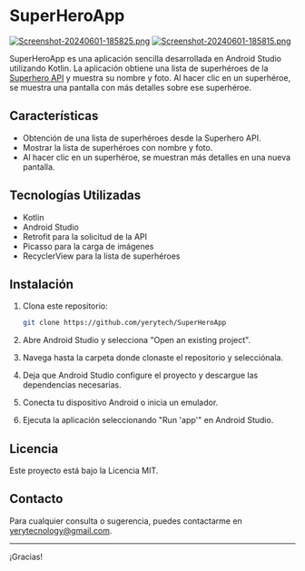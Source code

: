# SuperHeroApp
[![Screenshot-20240601-185825.png](https://i.postimg.cc/Wbt9FZsR/Screenshot-20240601-185825.png)](https://postimg.cc/SJFLHJXV)
[![Screenshot-20240601-185815.png](https://i.postimg.cc/W1kXSPDX/Screenshot-20240601-185815.png)](https://postimg.cc/jDRHdm47)

SuperHeroApp es una aplicación sencilla desarrollada en Android Studio utilizando Kotlin. La aplicación obtiene una lista de superhéroes de la [Superhero API](https://superheroapi.com/) y muestra su nombre y foto. Al hacer clic en un superhéroe, se muestra una pantalla con más detalles sobre ese superhéroe.

## Características

- Obtención de una lista de superhéroes desde la Superhero API.
- Mostrar la lista de superhéroes con nombre y foto.
- Al hacer clic en un superhéroe, se muestran más detalles en una nueva pantalla.

## Tecnologías Utilizadas

- Kotlin
- Android Studio
- Retrofit para la solicitud de la API
- Picasso para la carga de imágenes
- RecyclerView para la lista de superhéroes

## Instalación

1. Clona este repositorio:
   ```bash
   git clone https://github.com/yerytech/SuperHeroApp
   
2. Abre Android Studio y selecciona "Open an existing project".

3. Navega hasta la carpeta donde clonaste el repositorio y selecciónala.

4. Deja que Android Studio configure el proyecto y descargue las dependencias necesarias.

5. Conecta tu dispositivo Android o inicia un emulador.

6. Ejecuta la aplicación seleccionando "Run 'app'" en Android Studio.


## Licencia

Este proyecto está bajo la Licencia MIT.

## Contacto

Para cualquier consulta o sugerencia, puedes contactarme en [yerytecnology@gmail.com](yerytecnology@gmail.com).

---

¡Gracias!
